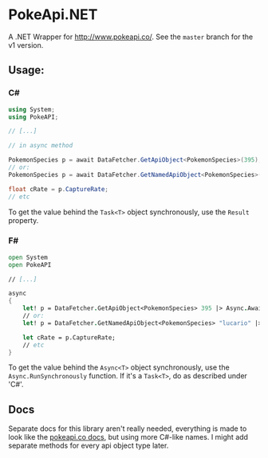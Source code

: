 PokeApi.NET
===========

A .NET Wrapper for http://www.pokeapi.co/. See the `master` branch for the v1 version.

Usage:
-----------------------------

### C#

``` cs
using System;
using PokeAPI;

// [...]

// in async method

PokemonSpecies p = await DataFetcher.GetApiObject<PokemonSpecies>(395);
// or:
PokemonSpecies p = await DataFetcher.GetNamedApiObject<PokemonSpecies>("lucario");

float cRate = p.CaptureRate;
// etc
```

To get the value behind the `Task<T>` object synchronously, use the `Result` property.

### F#

``` fs
open System
open PokeAPI

// [...]

async
{
    let! p = DataFetcher.GetApiObject<PokemonSpecies> 395 |> Async.AwaitTask;
    // or:
    let! p = DataFetcher.GetNamedApiObject<PokemonSpecies> "lucario" |> Async.AwaitTask;

    let cRate = p.CaptureRate;
    // etc
}
```

To get the value behind the `Async<T>` object synchronously, use the `Async.RunSynchronously` function.
If it's a `Task<T>`, do as described under 'C#'.

## Docs

Separate docs for this library aren't really needed,
everything is made to look like the [pokeapi.co docs](http://pokeapi.co/docsv2/),
but using more C#-like names. I might add separate methods for every api object type later.
